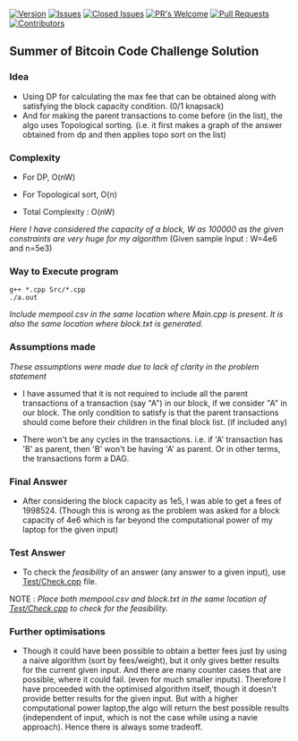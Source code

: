 [![Version](https://img.shields.io/badge/version-1.0.0-green)]("#")
[![Issues](https://img.shields.io/github/issues-raw/GSri30/SOB-Challenge)](https://github.com/GSri30/SOB-Challenge/issues)
[![Closed Issues](https://img.shields.io/github/issues-closed-raw/GSri30/SOB-Challenge)](https://github.com/GSri30/SOB-Challenge/issues)
[![PR's Welcome](https://img.shields.io/badge/PRs-welcome-brightgreen.svg?style=flat)]("#") 
[![Pull Requests](https://img.shields.io/github/issues-pr/GSri30/SOB-Challenge)]("#")
[![Contributors](https://img.shields.io/github/contributors/GSri30/SOB-Challenge)]("#")

## Summer of Bitcoin Code Challenge Solution

### Idea
- Using DP for calculating the max fee that can be obtained along with satisfying the block capacity condition. (0/1 knapsack)
- And for making the parent transactions to come before (in the list), the algo uses Topological sorting. (i.e. it first makes a graph of the answer obtained from dp and then applies topo sort on the list)

### Complexity
- For DP, O(nW)
- For Topological sort, O(n)

- Total Complexity : O(nW)

*Here I have considered the capacity of a block, W as 100000 as the given constraints are very huge for my algorithm*
(Given sample Input : W=4e6 and n=5e3)

### Way to Execute program
```
g++ *.cpp Src/*.cpp
./a.out
```
*Include mempool.csv in the same location where Main.cpp is present. It is also the same location where block.txt is generated.*

### Assumptions made

*These assumptions were made due to lack of clarity in the problem statement*

- I have assumed that it is not required to include all the parent transactions of a transaction (say "A") in our block, if we consider "A" in our block. The only condition to satisfy is that the parent transactions should come before their children in the final block list. (if included any)

- There won't be any cycles in the transactions. i.e. if 'A' transaction has 'B' as parent, then 'B' won't be having 'A' as parent. Or in other terms, the transactions form a DAG.

### Final Answer
- After considering the block capacity as 1e5, I was able to get a fees of 1998524. (Though this is wrong as the problem was asked for a block capacity of 4e6 which is far beyond the computational power of my laptop for the given input)

### Test Answer
- To check the *feasibility* of an answer (any answer to a given input), use [Test/Check.cpp](https://github.com/GSri30/SOB-Challenge/blob/main/Test/Check.cpp) file.

NOTE : *Place both mempool.csv and block.txt in the same location of [Test/Check.cpp](https://github.com/GSri30/SOB-Challenge/blob/main/Test/Check.cpp) to check for the feasibility.*

### Further optimisations
- Though it could have been possible to obtain a better fees just by using a naive algorithm (sort by fees/weight), but it only gives better results for the current given input. And there are many counter cases that are possible, where it could fail. (even for much smaller inputs). Therefore I have proceeded with the optimised algorithm itself, though it doesn't provide better results for the given input. But with a higher computational power laptop,the algo will return the best possible results (independent of input, which is not the case while using a navie approach). Hence there is always some tradeoff.